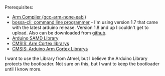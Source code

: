 Prerequisites:
- [Arm Compiler (gcc-arm-none-eabi)](https://packages.debian.org/buster/gcc-arm-none-eabi)
- [bossa-cli: command line programmer](https://downloads.arduino.cc/bossac-1.6.1-arduino-x86_86-linux-gnu.tar.gz) - I'm using version 1.7 that came with the latest arduino release. Version 1.8 and up I couldn't get to upload. Also can be downloaded from [github](https://github.com/shumateck/BOSSA).
- [Arduino SAMD Library](https://github.com/adafruit/arduino-board-index/blob/gh-pages/boards/adafruit-samd-1.6.1.tar.bz2)
- [CMSIS: Arm Cortex librarys](https://github.com/ARM-software/CMSIS_5)
- [CMSIS: Arduino Arm Cortex Librarys](https://github.com/arduino/ArduinoModule-CMSIS-Atmel)

I want to use the Library from Atmel, but I believe the Arduino Library protects the bootloader. Not sure on this, but I want to keep the bootloader until I know more.
